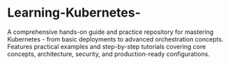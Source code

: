 # Learning-Kubernetes-
A comprehensive hands-on guide and practice repository for mastering Kubernetes - from basic deployments to advanced orchestration concepts. Features practical examples and step-by-step tutorials covering core concepts, architecture, security, and production-ready configurations.
